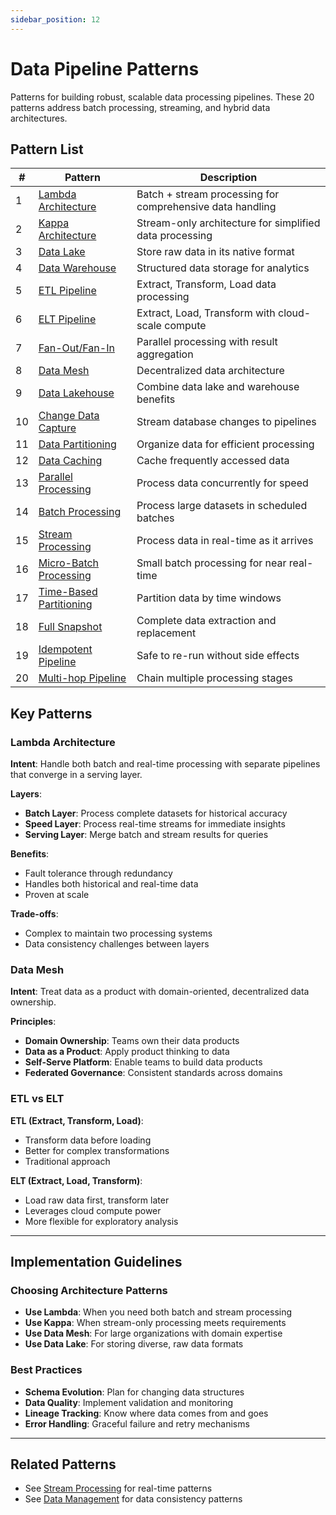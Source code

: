 ```yaml
---
sidebar_position: 12
---
```


# Data Pipeline Patterns

Patterns for building robust, scalable data processing pipelines. These 20 patterns address batch processing, streaming, and hybrid data architectures.

## Pattern List

| # | Pattern | Description |
|---|---------|-------------|
| 1 | [Lambda Architecture](#lambda-architecture) | Batch + stream processing for comprehensive data handling |
| 2 | [Kappa Architecture](#kappa-architecture) | Stream-only architecture for simplified data processing |
| 3 | [Data Lake](#data-lake) | Store raw data in its native format |
| 4 | [Data Warehouse](#data-warehouse) | Structured data storage for analytics |
| 5 | [ETL Pipeline](#etl-pipeline) | Extract, Transform, Load data processing |
| 6 | [ELT Pipeline](#elt-pipeline) | Extract, Load, Transform with cloud-scale compute |
| 7 | [Fan-Out/Fan-In](#fan-out-fan-in) | Parallel processing with result aggregation |
| 8 | [Data Mesh](#data-mesh) | Decentralized data architecture |
| 9 | [Data Lakehouse](#data-lakehouse) | Combine data lake and warehouse benefits |
| 10 | [Change Data Capture](#change-data-capture-pipeline) | Stream database changes to pipelines |
| 11 | [Data Partitioning](#data-partitioning) | Organize data for efficient processing |
| 12 | [Data Caching](#data-caching) | Cache frequently accessed data |
| 13 | [Parallel Processing](#parallel-processing) | Process data concurrently for speed |
| 14 | [Batch Processing](#batch-processing-pipeline) | Process large datasets in scheduled batches |
| 15 | [Stream Processing](#stream-processing-pipeline) | Process data in real-time as it arrives |
| 16 | [Micro-Batch Processing](#micro-batch-processing) | Small batch processing for near real-time |
| 17 | [Time-Based Partitioning](#time-based-partitioning) | Partition data by time windows |
| 18 | [Full Snapshot](#full-snapshot) | Complete data extraction and replacement |
| 19 | [Idempotent Pipeline](#idempotent-pipeline) | Safe to re-run without side effects |
| 20 | [Multi-hop Pipeline](#multi-hop-pipeline) | Chain multiple processing stages |

## Key Patterns

### Lambda Architecture
**Intent**: Handle both batch and real-time processing with separate pipelines that converge in a serving layer.

**Layers**:
- **Batch Layer**: Process complete datasets for historical accuracy
- **Speed Layer**: Process real-time streams for immediate insights  
- **Serving Layer**: Merge batch and stream results for queries

**Benefits**:
- Fault tolerance through redundancy
- Handles both historical and real-time data
- Proven at scale

**Trade-offs**:
- Complex to maintain two processing systems
- Data consistency challenges between layers

### Data Mesh
**Intent**: Treat data as a product with domain-oriented, decentralized data ownership.

**Principles**:
- **Domain Ownership**: Teams own their data products
- **Data as a Product**: Apply product thinking to data
- **Self-Serve Platform**: Enable teams to build data products
- **Federated Governance**: Consistent standards across domains

### ETL vs ELT
**ETL (Extract, Transform, Load)**:
- Transform data before loading
- Better for complex transformations
- Traditional approach

**ELT (Extract, Load, Transform)**:
- Load raw data first, transform later
- Leverages cloud compute power
- More flexible for exploratory analysis

---

## Implementation Guidelines

### Choosing Architecture Patterns
- **Use Lambda**: When you need both batch and stream processing
- **Use Kappa**: When stream-only processing meets requirements  
- **Use Data Mesh**: For large organizations with domain expertise
- **Use Data Lake**: For storing diverse, raw data formats

### Best Practices
- **Schema Evolution**: Plan for changing data structures
- **Data Quality**: Implement validation and monitoring
- **Lineage Tracking**: Know where data comes from and goes
- **Error Handling**: Graceful failure and retry mechanisms

---

## Related Patterns
- See [Stream Processing](./stream-processing-event.md) for real-time patterns
- See [Data Management](./data-management.md) for data consistency patterns 